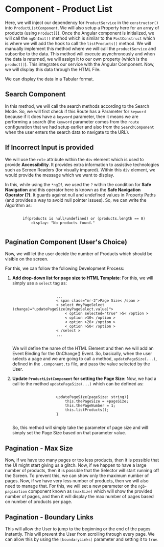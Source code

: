 # Component - Product List
<p>Here, we will inject our dependency for <code>ProductService</code> in the <code>constructor()</code> into <code>ProductListComponent</code>. We will also setup a Property here for an array of products (using <code>Product[]</code>). Once the Angular component is initialized, we will call the <code>ngOnInit()</code> method which is similar to the <code>PostConstruct</code> which is where we will add the hook to call the <code>listProducts()</code> method. We will manually implement this method where we will call the <code>productService</code> and subscribe to the data. This method will execute asynchronously and when the data is returned, we will assign it to our own property (which is the <code>product[]</code>). This integrates our service with the Angular Component. Now, we will display this data through the HTML File.</p>

<p>We can display the data in a Tabular format.</p>

## Search Component
<div>
    <p>In this method, we will call the search methods according to the Search Mode. So, we will first check if this Route has a Parameter for <code>keyword</code> because if it does have a <code>keyword</code> parameter, then it means we are performing a search (the <code>keyword</code> parameter comes from the <code>route</code> configuration that we had setup earlier and also from the <code>SearchComponent</code> when the user enters the search data to navigate to the URL). </p>
</div>

## If Incorrect Input is provided
<div>
    <p>We will use the <code>role</code> attribute within the <code>div</code> element which is used to provide <b>Accessibility</b>. It provides extra information to assistive technologies such as Screen Readers (for visually impared). Within this <code>div</code> element, we would provide the message which we want to display.</p>
    <p>In this, while using the <code>*ngIf</code>, we used the <code>?</code> within the condition for <b>Safe Navigation</b> and this operator here is known as the <b>Safe Navigation Operator (?)</b>. It guards against null and undefined values in Property Paths (and provides a way to avoid null pointer issues). So, we can write the Algorithm as:</p>
    <pre><code>
        if(products is null/undefined) or (products.length == 0)
            display: "No products found."
    </code></pre>
</div>

## Pagination Component (User's Choice)
<div>
    <p>Now, we will let the user decide the number of Products which should be visible on the screen.</p>
    <p>For this, we can follow the following Development Process:</p>
    <ol>
        <li>
            <b>Add drop-down list for page size to HTML Template</b>: For this, we will simply use a <code>select</code> tag as:
            <div>
                <pre><code>
                    ...
                    < span class="mr-2">Page Size< /span >
                    < select #myPageSelect (change)="updatePageSize(myPageSelect.value)">
                        < option selected="true" >5< /option >
                        < option >10< /option >
                        < option >20< /option >
                        < option >50< /option >
                    < /select >
                    ...
                </code></pre>
            </div>
            <div>
                <p>We will define the name of the HTML Element and then we will add an Event Binding for the OnChange() Event. So, basically, when the user selects a page and we are going to call a method, <code>updatePageSize(...)</code>, defined in the <code>.component.ts</code> file, and pass the value selected by the User.</p>
            </div>
        </li>
        <li>
            <b>Update <code>ProductListComponent</code> for setting the Page Size</b>: Now, we had a call to the method <code>updatePageSize(...)</code> which can be defined as:
            <div>
                <pre><code>
                    updatePageSize(pageSize: string){
                        this.thePageSize = +pageSize;
                        this.thePageNumber = 1;
                        this.listProducts();
                    }
                </code></pre>
            </div>
            <div>So, this method will simply take the parameter of page size and will simply set the Page Size based on that parameter value.</div>
        </li>
    </ol>
</div>

## Pagination - Max Size
<div>
    <p>Now, if we have too many pages or too less products, then it is possible that the UI might start giving us a glitch. Now, if we happen to have a large number of products, then it is possible that the Selector will start running off the Screen. To prevent this, we can show only the maximum number of pages. Now, if we have very less number of products, then we will also need to manage that. For this, we will set a new parameter on the <code>ngb-pagination</code> component known as <code>[maxSize]</code> which will show the provided number of pages, and then it will display the max number of pages based on number of products per page.</p>
</div>


## Pagination - Boundary Links
<div>
    <p>This will allow the User to jump to the beginning or the end of the pages instantly. This will prevent the User from scrolling through every page. We can allow this by using the <code>[boundaryLinks]</code> parameter and setting it to <code>true</code>.</p>
</div>